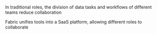 
In traditional roles, the division of data tasks and workflows of different teams reduce collaboration

Fabric unifies tools into a SaaS platform, allowing different roles to collaborate